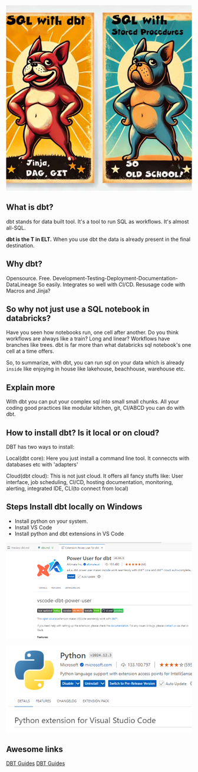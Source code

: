 
![](images/2024-08-29-19-28-49.png)

## What is dbt?

dbt stands for data built tool. It's a tool to run SQL as workflows. It's almost all-SQL.

**dbt is the T in ELT.** When you use dbt the data is already present in the final destination.

## Why dbt?

Opensource. Free. Development-Testing-Deployment-Documentation-DataLineage So easily. Integrates so well with CI/CD. Resusage code with Macros and Jinja?

## So why not just use a SQL notebook in databricks?

Have you seen how notebooks run, one cell after another. Do you think workflows are always like a train? Long and linear? Workflows have branches like trees. dbt is far more than what databricks sql notebook's one cell at a time offers.

So, to summarize, with dbt, you can run sql on your data which is already `inside` like enjoying in house like lakehouse, beachhouse, warehouse etc.

## Explain more

With dbt you can put your complex sql into small small chunks. All your coding good practices like modular kitchen, git, CI/ABCD you can do with dbt.

## How to install dbt? Is it local or on cloud?

DBT has two ways to install:

Local(dbt core): Here you just install a command line tool. It conneccts with databases etc with 'adapters'

Cloud(dbt cloud): This is not just cloud. It offers all fancy stuffs like: User interface, job scheduling, CI/CD, hosting documentation, monitoring, alerting, integrated IDE, CLI(to connect from local)


## Steps Install dbt locally on Windows

- Install python on your system.
- Install VS Code
- Install python and dbt extensions in VS Code

![](images/2024-08-20-16-54-13.png)

![](images/2024-08-20-16-54-43.png)

## Awesome links

[DBT Guides](https://docs.getdbt.com/guides)
[DBT Guides](https://docs.getdbt.com/guides)



